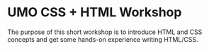 # UMO CSS + HTML Workshop

The purpose of this short workshop is to introduce HTML and CSS concepts and get some hands-on experience writing HTML/CSS.
